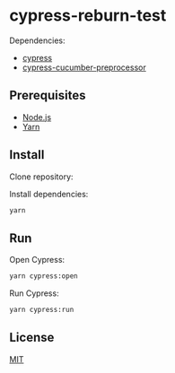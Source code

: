 # cypress-reburn-test

Dependencies:

- [cypress](https://www.npmjs.com/package/cypress)
- [cypress-cucumber-preprocessor](https://www.npmjs.com/package/cypress-cucumber-preprocessor)

## Prerequisites

- [Node.js](https://nodejs.org/)
- [Yarn](https://classic.yarnpkg.com/)

## Install

Clone repository:


Install dependencies:

```sh
yarn
```

## Run

Open Cypress:

```sh
yarn cypress:open
```

Run Cypress:

```sh
yarn cypress:run
```

## License

[MIT](LICENSE)
